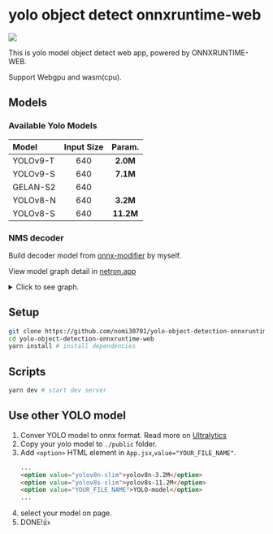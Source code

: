 # yolo object detect onnxruntime-web

<img src="https://github.com/nomi30701/yolo-object-detection-onnxruntime-web/blob/main/preview.png">

This is yolo model object detect web app, powered by ONNXRUNTIME-WEB.

Support Webgpu and wasm(cpu).

## Models
### Available Yolo Models
| Model | Input Size | Param. |
| :-- | :-: | :-: |
| YOLOv9-T | 640 | **2.0M** | 
| YOLOv9-S | 640 | **7.1M** | 
| GELAN-S2 | 640 |
| YOLOv8-N | 640 | **3.2M** | 
| YOLOv8-S | 640 | **11.2M** | 

### NMS decoder
Build decoder model from [onnx-modifier](https://github.com/ZhangGe6/onnx-modifier) by myself.

View model graph detail in [netron.app](https://netron.app/)

<details>
  <summary>Click to see graph.</summary>
  <img src="https://github.com/nomi30701/yolo-object-detection-onnxruntime-web/blob/main/yolo-decoder-graph-1.png">
  <img src="https://github.com/nomi30701/yolo-object-detection-onnxruntime-web/blob/main/yolo-decoder-graph-2.jpg">


</details>

## Setup
```bash
git clone https://github.com/nomi30701/yolo-object-detection-onnxruntime-web.git
cd yolo-object-detection-onnxruntime-web
yarn install # install dependencies
```
## Scripts
```bash
yarn dev # start dev server 
```

## Use other YOLO model
1. Conver YOLO model to onnx format. Read more on [Ultralytics](https://docs.ultralytics.com/)
2. Copy your yolo model to `./public` folder.
3. Add `<option>` HTML element in `App.jsx`,`value="YOUR_FILE_NAME"`.
    ```HTML
    ...
    <option value="yolov8n-slim">yolov8n-3.2M</option>
    <option value="yolov8s-slim">yolov8s-11.2M</option>
    <option value="YOUR_FILE_NAME">YOLO-model</option>
    ...
    ```
4. select your model on page.
5. DONE!👍